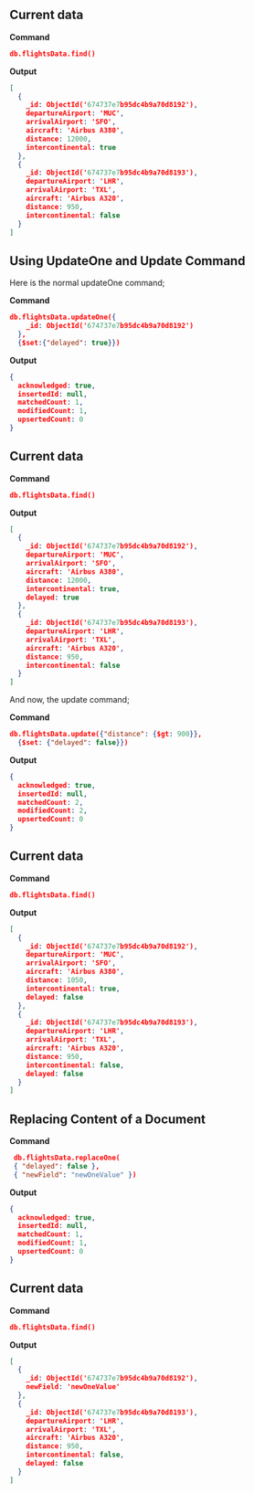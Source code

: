 ## Current data

**Command**
```json
db.flightsData.find()
```
**Output**
```json
[
  {
    _id: ObjectId('674737e7b95dc4b9a70d8192'),
    departureAirport: 'MUC',
    arrivalAirport: 'SFO',
    aircraft: 'Airbus A380',
    distance: 12000,
    intercontinental: true
  },
  {
    _id: ObjectId('674737e7b95dc4b9a70d8193'),
    departureAirport: 'LHR',
    arrivalAirport: 'TXL',
    aircraft: 'Airbus A320',
    distance: 950,
    intercontinental: false
  }
]
```

## Using UpdateOne and Update Command
Here is the normal updateOne command;

**Command**
```json
db.flightsData.updateOne({
    _id: ObjectId('674737e7b95dc4b9a70d8192')
  }, 
  {$set:{"delayed": true}})
```
**Output**
```json
{
  acknowledged: true,
  insertedId: null,
  matchedCount: 1,
  modifiedCount: 1,
  upsertedCount: 0
}
```
## Current data

**Command**
```json
db.flightsData.find()
```
**Output**
```json
[
  {
    _id: ObjectId('674737e7b95dc4b9a70d8192'),
    departureAirport: 'MUC',
    arrivalAirport: 'SFO',
    aircraft: 'Airbus A380',
    distance: 12000,
    intercontinental: true,
    delayed: true
  },
  {
    _id: ObjectId('674737e7b95dc4b9a70d8193'),
    departureAirport: 'LHR',
    arrivalAirport: 'TXL',
    aircraft: 'Airbus A320',
    distance: 950,
    intercontinental: false
  }
]
```
And now, the update command;

**Command**
```json
db.flightsData.update({"distance": {$gt: 900}}, 
  {$set: {"delayed": false}})
```
**Output**
```json
{
  acknowledged: true,
  insertedId: null,
  matchedCount: 2,
  modifiedCount: 2,
  upsertedCount: 0
}
```
## Current data

**Command**
```json
db.flightsData.find()
```
**Output**
```json
[
  {
    _id: ObjectId('674737e7b95dc4b9a70d8192'),
    departureAirport: 'MUC',
    arrivalAirport: 'SFO',
    aircraft: 'Airbus A380',
    distance: 1050,
    intercontinental: true,
    delayed: false
  },
  {
    _id: ObjectId('674737e7b95dc4b9a70d8193'),
    departureAirport: 'LHR',
    arrivalAirport: 'TXL',
    aircraft: 'Airbus A320',
    distance: 950,
    intercontinental: false,
    delayed: false
  }
]
```
## Replacing Content of a Document
**Command**
```json
 db.flightsData.replaceOne(
 { "delayed": false }, 
 { "newField": "newOneValue" })
```
**Output**
```json
{
  acknowledged: true,
  insertedId: null,
  matchedCount: 1,
  modifiedCount: 1,
  upsertedCount: 0
}
```
## Current data

**Command**
```json
db.flightsData.find()
```
**Output**
```json
[
  {
    _id: ObjectId('674737e7b95dc4b9a70d8192'),
    newField: 'newOneValue'
  },
  {
    _id: ObjectId('674737e7b95dc4b9a70d8193'),
    departureAirport: 'LHR',
    arrivalAirport: 'TXL',
    aircraft: 'Airbus A320',
    distance: 950,
    intercontinental: false,
    delayed: false
  }
]
```